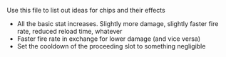 Use this file to list out ideas for chips and their effects

- All the basic stat increases. Slightly more damage, slightly faster fire rate, reduced reload time, whatever
- Faster fire rate in exchange for lower damage (and vice versa)
- Set the cooldown of the proceeding slot to something negligible